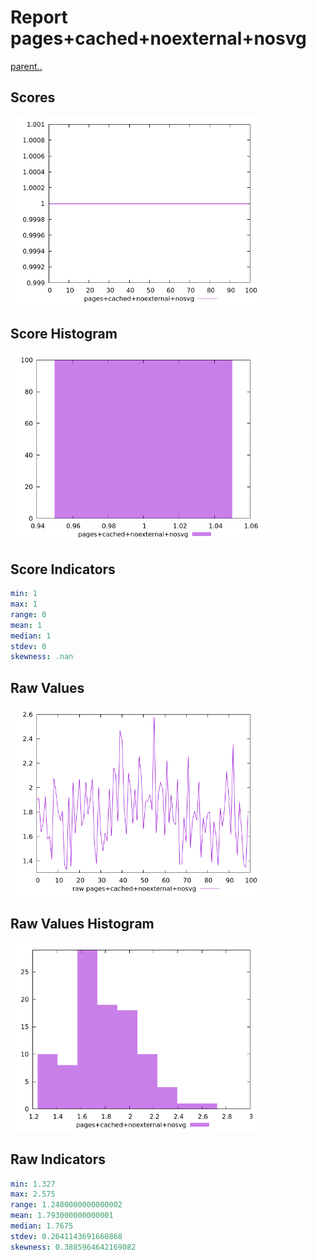 # Report pages+cached+noexternal+nosvg

[parent..](./..)  


## Scores

![score](./score.png)  

## Score Histogram

![hist](./hist.png)  

## Score Indicators

```yaml
min: 1
max: 1
range: 0
mean: 1
median: 1
stdev: 0
skewness: .nan

```

## Raw Values

![raw](./raw.png)  

## Raw Values Histogram

![raw hist](./raw_hist.png)  

## Raw Indicators

```yaml
min: 1.327
max: 2.575
range: 1.2480000000000002
mean: 1.793000000000001
median: 1.7675
stdev: 0.2641143691660868
skewness: 0.3885964642169082

```

<style>
  img {
    max-width: 80%;
  }
</style>
      
